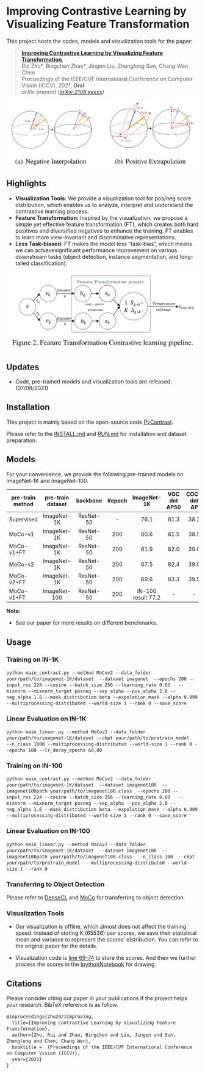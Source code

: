 # Improving Contrastive Learning by Visualizing Feature Transformation

This project hosts the codes, models and visualization tools for the paper: 

> [**Improving Contrastive Learning by Visualizing Feature Transformation**](xxxx),  
> Rui Zhu*, Bingchen Zhao*, Jingen Liu, Zhenglong Sun, Chang Wen Chen  
> Proceedings of the IEEE/CVF International Conference on Computer Vision (ICCV), 2021, **Oral**  
> *arXiv preprint ([arXiv 2108.xxxxx](x))*   


![highlights2](highlight1.png)

## Highlights
- **Visualization Tools:**  We provide a visualization tool for pos/neg score distribution, which enables us to analyze, interpret and understand the contrastive learning process.
- **Feature Transformation:**  Inspired by the visualization, we propose a simple yet effective feature transformation (FT), which creates both hard positives and diversified negatives to enhance the training. 
FT enables to learn more view-invariant and discriminative representations. 
- **Less Task-biased:** FT makes the model less “task-bias”, which means we
can achievesignificant performance improvement on various downstream tasks (object detection, instance segmentation, and long-tailed classification). 

![highlights](highlight2.png)

## Updates
   - Code, pre-trained models and visualization tools are released. (07/08/2021)


## Installation
This project is mainly based on the open-source code [PyContrast](https://github.com/HobbitLong/PyContrast).

Please refer to the [INSTALL.md](https://github.com/HobbitLong/PyContrast/blob/master/pycontrast/docs/INSTALL.md) and [RUN.md](https://github.com/HobbitLong/PyContrast/blob/master/pycontrast/docs/RUN.md) for installation and dataset preparation.



## Models
For your convenience, we provide the following pre-trained models on ImageNet-1K and ImageNet-100.

pre-train method | pre-train dataset | backbone | #epoch | ImageNet-1K | VOC det AP50| COCO det AP | Link
--- |:---:|:---:|:---:|:---:|:---:|:---:|:---:
Supervised | ImageNet-1K | ResNet-50 | - | 76.1 | 81.3 | 38.2| [download](https://cloudstor.aarnet.edu.au/plus/s/W2FST2pxKrC6HWp/download)
MoCo-v1 | ImageNet-1K | ResNet-50 | 200 | 60.6 | 81.5 | 38.5 | [download](https://dl.fbaipublicfiles.com/moco/moco_checkpoints/moco_v1_200ep/moco_v1_200ep_pretrain.pth.tar)
MoCo-v1+FT | ImageNet-1K | ResNet-50 | 200 | 61.9 | 82.0 | 39.0 | [download](https://cuhko365-my.sharepoint.com/:u:/g/personal/219019048_link_cuhk_edu_cn/EXy5EHiwvtBMt9dPlAXk69QB23U8tjK07JJ4B0l-24ZIOg?e=0FXWN8)
MoCo-v2 | ImageNet-1K | ResNet-50 | 200 | 67.5 | 82.4 | 39.0 | [download](https://dl.fbaipublicfiles.com/moco/moco_checkpoints/moco_v2_200ep/moco_v2_200ep_pretrain.pth.tar)
MoCo-v2+FT | ImageNet-1K | ResNet-50 | 200 | 69.6 | 83.3 | 39.5 | [download](https://cuhko365-my.sharepoint.com/:u:/g/personal/219019048_link_cuhk_edu_cn/EWmxeCue5hhFmGZG-qaJgDABJoQiHtppl7CyZyqXPngNDA?e=5IgLoV)
MoCo-v1+FT | ImageNet-100 | ResNet-50 | 200 | IN-100 result 77.2 | - | - | [download](https://cuhko365-my.sharepoint.com/:u:/g/personal/219019048_link_cuhk_edu_cn/EbuNGnkSjGdOmCceRd-3qfwBK3pnKzpr2qS1BEblQo0rUg?e=eFF70L)


**Note:** 
- See our paper for more results on different benchmarks.




## Usage

### Training on IN-1K
    python main_contrast.py --method MoCov2 --data_folder your/path/to/imagenet-1K/dataset  --dataset imagenet  --epochs 200 --input_res 224 --cosine --batch_size 256 --learning_rate 0.03   --mixnorm --mixnorm_target posneg --sep_alpha --pos_alpha 2.0 --neg_alpha 1.6 --mask_distribution beta --expolation_mask --alpha 0.999 --multiprocessing-distributed --world-size 1 --rank 0 --save_score

### Linear Evaluation on IN-1K
    python main_linear.py --method MoCov2 --data_folder your/path/to/imagenet-1K/dataset --ckpt your/path/to/pretrain_model   --n_class 1000 --multiprocessing-distributed --world-size 1 --rank 0 --epochs 100 --lr_decay_epochs 60,80

### Training on IN-100
    python main_contrast.py --method MoCov2 --data_folder your/path/to/imagenet-1K/dataset  --dataset imagenet100  --imagenet100path your/path/to/imagenet100.class  --epochs 200 --input_res 224 --cosine --batch_size 256 --learning_rate 0.03   --mixnorm --mixnorm_target posneg --sep_alpha --pos_alpha 2.0 --neg_alpha 1.6 --mask_distribution beta --expolation_mask --alpha 0.999 --multiprocessing-distributed --world-size 1 --rank 0 --save_score

### Linear Evaluation on IN-100
    python main_linear.py --method MoCov2 --data_folder your/path/to/imagenet-1K/dataset  --dataset imagenet100  --imagenet100path your/path/to/imagenet100.class  --n_class 100  --ckpt your/path/to/pretrain_model  --multiprocessing-distributed --world-size 1 --rank 0 
    
### Transferring to Object Detection
Please refer to [DenseCL](https://github.com/WXinlong/DenseCL) and [MoCo](https://github.com/facebookresearch/moco) for transferring to object detection.


### Visualization Tools
- Our visualization is offline, which almost does not affect the training speed.
Instead of storing K (65536) pair scores, we save their statistical mean and variance to represent the scores’ distribution. 
You can refer to the original paper for the details.

- Visualization code is [line 69-74](memory/memory_moco.py) to store the scores.
And then we further process the scores in the [IpythonNotebook]() for drawing.

## Citations
Please consider citing our paper in your publications if the project helps your research. BibTeX reference is as follow.
```
@inproceedings{zhu2021Improving,
  title={Improving Contrastive Learning by Visualizing Feature Transformation},
  author={Zhu, Rui and Zhao, Bingchen and Liu, Jingen and Sun, Zhenglong and Chen, Chang Wen},
  booktitle =  {Proceedings of the IEEE/CVF International Conference on Computer Vision (ICCV)},
  year={2021}
}
```
